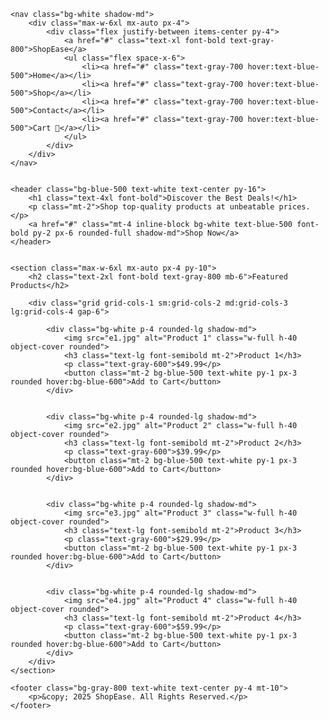 <!DOCTYPE html>
<html lang="en">
<head>
    <meta charset="UTF-8">
    <meta name="viewport" content="width=device-width, initial-scale=1.0">
    <title>E-Commerce Website</title>
    <script src="https://cdn.tailwindcss.com"></script>
</head>
<body class="bg-gray-100">

  
    <nav class="bg-white shadow-md">
        <div class="max-w-6xl mx-auto px-4">
            <div class="flex justify-between items-center py-4">
                <a href="#" class="text-xl font-bold text-gray-800">ShopEase</a>
                <ul class="flex space-x-6">
                    <li><a href="#" class="text-gray-700 hover:text-blue-500">Home</a></li>
                    <li><a href="#" class="text-gray-700 hover:text-blue-500">Shop</a></li>
                    <li><a href="#" class="text-gray-700 hover:text-blue-500">Contact</a></li>
                    <li><a href="#" class="text-gray-700 hover:text-blue-500">Cart 🛒</a></li>
                </ul>
            </div>
        </div>
    </nav>

   
    <header class="bg-blue-500 text-white text-center py-16">
        <h1 class="text-4xl font-bold">Discover the Best Deals!</h1>
        <p class="mt-2">Shop top-quality products at unbeatable prices.</p>
        <a href="#" class="mt-4 inline-block bg-white text-blue-500 font-bold py-2 px-6 rounded-full shadow-md">Shop Now</a>
    </header>

    
    <section class="max-w-6xl mx-auto px-4 py-10">
        <h2 class="text-2xl font-bold text-gray-800 mb-6">Featured Products</h2>
        
        <div class="grid grid-cols-1 sm:grid-cols-2 md:grid-cols-3 lg:grid-cols-4 gap-6">
            
            <div class="bg-white p-4 rounded-lg shadow-md">
                <img src="e1.jpg" alt="Product 1" class="w-full h-40 object-cover rounded">
                <h3 class="text-lg font-semibold mt-2">Product 1</h3>
                <p class="text-gray-600">$49.99</p>
                <button class="mt-2 bg-blue-500 text-white py-1 px-3 rounded hover:bg-blue-600">Add to Cart</button>
            </div>

           
            <div class="bg-white p-4 rounded-lg shadow-md">
                <img src="e2.jpg" alt="Product 2" class="w-full h-40 object-cover rounded">
                <h3 class="text-lg font-semibold mt-2">Product 2</h3>
                <p class="text-gray-600">$39.99</p>
                <button class="mt-2 bg-blue-500 text-white py-1 px-3 rounded hover:bg-blue-600">Add to Cart</button>
            </div>

           
            <div class="bg-white p-4 rounded-lg shadow-md">
                <img src="e3.jpg" alt="Product 3" class="w-full h-40 object-cover rounded">
                <h3 class="text-lg font-semibold mt-2">Product 3</h3>
                <p class="text-gray-600">$29.99</p>
                <button class="mt-2 bg-blue-500 text-white py-1 px-3 rounded hover:bg-blue-600">Add to Cart</button>
            </div>

            
            <div class="bg-white p-4 rounded-lg shadow-md">
                <img src="e4.jpg" alt="Product 4" class="w-full h-40 object-cover rounded">
                <h3 class="text-lg font-semibold mt-2">Product 4</h3>
                <p class="text-gray-600">$59.99</p>
                <button class="mt-2 bg-blue-500 text-white py-1 px-3 rounded hover:bg-blue-600">Add to Cart</button>
            </div>
        </div>
    </section>

    <footer class="bg-gray-800 text-white text-center py-4 mt-10">
        <p>&copy; 2025 ShopEase. All Rights Reserved.</p>
    </footer>

</body>
</html>
